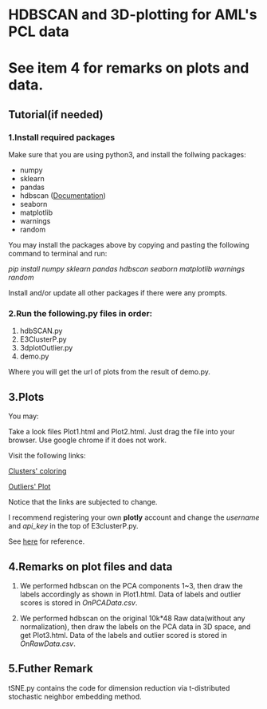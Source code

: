 # HDBSCAN and 3D-plotting for AML's PCL data


# **See item 4 for remarks on plots and data.**

## Tutorial(if needed)

### 1.Install required packages
Make sure that you are using python3,
and install the follwing packages:
* numpy
* sklearn
* pandas
* hdbscan  ([Documentation](http://hdbscan.readthedocs.io/en/latest/how_hdbscan_works.html))
* seaborn
* matplotlib
* warnings
* random

You may install the packages above by copying and pasting the following command to terminal and run:

_pip install numpy sklearn pandas hdbscan seaborn matplotlib warnings random_

Install and/or update all other packages if there were any prompts.

### 2.Run the following.py files in order:

1. hdbSCAN.py
2. E3ClusterP.py
3. 3dplotOutlier.py
4. demo.py

Where you will get the url of plots from the result of demo.py.

## 3.Plots
You may:

Take a look files Plot1.html and Plot2.html. Just drag the file into your browser. Use google chrome if it does not work.

Visit the following links:

[Clusters' coloring](https://plot.ly/~SakuraNene/12)

[Outliers' Plot](https://plot.ly/~SakuraNene/14)

Notice that the links are subjected to change.

I recommend registering your own **plotly** account and change the _username_ and *api_key* in the top of E3clusterP.py.

See [here](https://plot.ly/python/getting-started/#initialization-for-online-plotting) for reference.

## 4.Remarks on plot files and data
1. We performed hdbscan on the PCA components 1~3, then draw the labels accordingly as shown in Plot1.html. Data of labels and outlier scores is stored in *OnPCAData.csv*.

2. We performed hdbscan on the original 10k*48 Raw data(without any normalization), then draw the labels on the PCA data in 3D space, and get Plot3.html.
Data of the labels and outlier scored is stored in *OnRawData.csv*.

## 5.Futher Remark

tSNE.py contains the code for dimension reduction via t-distributed stochastic neighbor embedding method.
